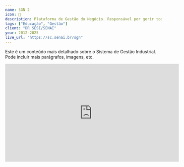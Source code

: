 ```yaml
---
name: SGN 2
icon: 🚀
description: Plataforma de Gestão do Negócio. Responsável por gerir toda a educação do SENAI e SESI de Santa Catarina.
tags: ["Educação", "Gestão"]
client: "DR SESI/SENAI"
year: 2012-2025
live_url: "https://sc.senai.br/sgn"
---
```

Este é um conteúdo mais detalhado sobre o Sistema de Gestão Industrial.
Pode incluir mais parágrafos, imagens, etc.

<iframe width="560" height="315" src="https://www.youtube.com/embed/AxgPSqxG0as?si=zNZbgwt9sJ20CDKg" title="YouTube video player" frameborder="0" allow="accelerometer; autoplay; clipboard-write; encrypted-media; gyroscope; picture-in-picture; web-share" referrerpolicy="strict-origin-when-cross-origin" allowfullscreen></iframe>